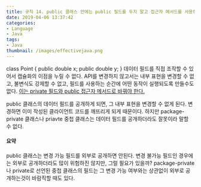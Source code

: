 ```yaml
---
title: 규칙 14. public 클래스 안에는 public 필드를 두지 말고 접근자 메서드를 사용하라.
date: 2019-04-06 13:37:42
categories:
- Language
- Java
tags:
- Java
thumbnail: /images/effectivejava.png
---
```



class Point {
	public double x;
	public double y;
}
데이터 필드를 직접 조작할 수 있어서 캡슐화의 이점을 누릴 수 없다. API를 변경하지 않고서는 내부 표현을 변경할 수 없고, 불변식도 강제할 수 없고, 필드를 사용하는 순간에 어떤 동작이 실행되도록 만들수도 없다. <u>이는 private 필드와 public 접근자 메서드로 바꿔야 한다.</u>

public 클래스의 데이터 필드를 공개하게 되면, 그 내부 표현을 변경할 수 없게 된다. 변경하면 이미 작성된 클라이언트 코드를 깨뜨리게 되게 때문이다. 하지만 package-private 클래스나 priavte 중첩 클래스는 데이터 필드를 공개하더라도 잘못이라 말할 수 없다.

#### 요약
public 클래스는 변경 가능 필드를 외부로 공개하면 안된다. 변경 불가능 필드인 경우에는 외부로 공개하더라도 많이 위험하진 않지만, 그럴 필요가 있을까? package-private나 private로 선언된 중첩 클래스의 필드는 그 변경 가능 여부와는 상관없이 외부로 공개하는것이 바람직할 때도 있다.
